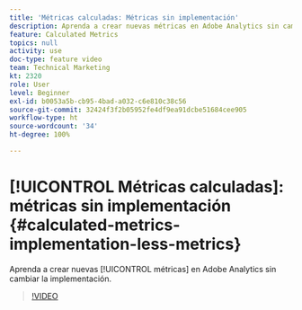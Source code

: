 ```yaml
---
title: 'Métricas calculadas: Métricas sin implementación'
description: Aprenda a crear nuevas métricas en Adobe Analytics sin cambiar la implementación.
feature: Calculated Metrics
topics: null
activity: use
doc-type: feature video
team: Technical Marketing
kt: 2320
role: User
level: Beginner
exl-id: b0053a5b-cb95-4bad-a032-c6e810c38c56
source-git-commit: 32424f3f2b05952fe4df9ea91dcbe51684cee905
workflow-type: ht
source-wordcount: '34'
ht-degree: 100%

---
```


# [!UICONTROL Métricas calculadas]: métricas sin implementación {#calculated-metrics-implementation-less-metrics}

Aprenda a crear nuevas [!UICONTROL métricas] en Adobe Analytics sin cambiar la implementación.

>[!VIDEO](https://video.tv.adobe.com/v/25407/?quality=12)
